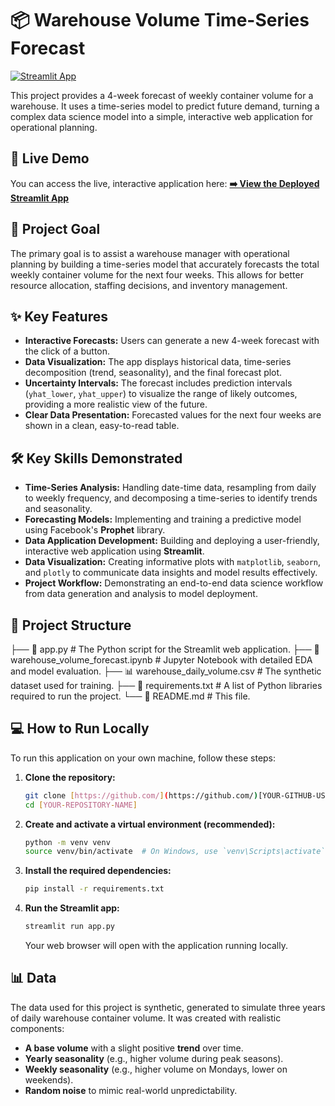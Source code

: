 # 📦 Warehouse Volume Time-Series Forecast

[![Streamlit App](https://static.streamlit.io/badges/streamlit_badge_black_white.svg)]([YOUR-STREAMLIT-APP-URL-HERE])

This project provides a 4-week forecast of weekly container volume for a warehouse. It uses a time-series model to predict future demand, turning a complex data science model into a simple, interactive web application for operational planning.

## 🚀 Live Demo

You can access the live, interactive application here:
**[➡️ View the Deployed Streamlit App]([YOUR-STREAMLIT-APP-URL-HERE])**

## 🎯 Project Goal

The primary goal is to assist a warehouse manager with operational planning by building a time-series model that accurately forecasts the total weekly container volume for the next four weeks. This allows for better resource allocation, staffing decisions, and inventory management.

## ✨ Key Features

- **Interactive Forecasts:** Users can generate a new 4-week forecast with the click of a button.
- **Data Visualization:** The app displays historical data, time-series decomposition (trend, seasonality), and the final forecast plot.
- **Uncertainty Intervals:** The forecast includes prediction intervals (`yhat_lower`, `yhat_upper`) to visualize the range of likely outcomes, providing a more realistic view of the future.
- **Clear Data Presentation:** Forecasted values for the next four weeks are shown in a clean, easy-to-read table.

## 🛠️ Key Skills Demonstrated

- **Time-Series Analysis:** Handling date-time data, resampling from daily to weekly frequency, and decomposing a time-series to identify trends and seasonality.
- **Forecasting Models:** Implementing and training a predictive model using Facebook's **Prophet** library.
- **Data Application Development:** Building and deploying a user-friendly, interactive web application using **Streamlit**.
- **Data Visualization:** Creating informative plots with `matplotlib`, `seaborn`, and `plotly` to communicate data insights and model results effectively.
- **Project Workflow:** Demonstrating an end-to-end data science workflow from data generation and analysis to model deployment.

## 📂 Project Structure

├── 🐍 app.py # The Python script for the Streamlit web application.
├── 📓 warehouse_volume_forecast.ipynb # Jupyter Notebook with detailed EDA and model evaluation.
├── 📊 warehouse_daily_volume.csv # The synthetic dataset used for training.
├── 📄 requirements.txt # A list of Python libraries required to run the project.
└── 📜 README.md # This file.

## 💻 How to Run Locally

To run this application on your own machine, follow these steps:

1.  **Clone the repository:**

    ```bash
    git clone [https://github.com/](https://github.com/)[YOUR-GITHUB-USERNAME]/[YOUR-REPOSITORY-NAME].git
    cd [YOUR-REPOSITORY-NAME]
    ```

2.  **Create and activate a virtual environment (recommended):**

    ```bash
    python -m venv venv
    source venv/bin/activate  # On Windows, use `venv\Scripts\activate`
    ```

3.  **Install the required dependencies:**

    ```bash
    pip install -r requirements.txt
    ```

4.  **Run the Streamlit app:**
    ```bash
    streamlit run app.py
    ```
    Your web browser will open with the application running locally.

## 📊 Data

The data used for this project is synthetic, generated to simulate three years of daily warehouse container volume. It was created with realistic components:

- **A base volume** with a slight positive **trend** over time.
- **Yearly seasonality** (e.g., higher volume during peak seasons).
- **Weekly seasonality** (e.g., higher volume on Mondays, lower on weekends).
- **Random noise** to mimic real-world unpredictability.
